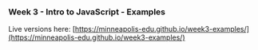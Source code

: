 ### Week 3 - Intro to JavaScript - Examples

Live versions here: [https://minneapolis-edu.github.io/week3-examples/](https://minneapolis-edu.github.io/week3-examples/)
